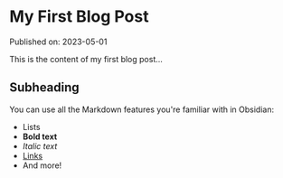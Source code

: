 # My First Blog Post

Published on: 2023-05-01

This is the content of my first blog post...

## Subheading

You can use all the Markdown features you're familiar with in Obsidian:

- Lists
- **Bold text**
- *Italic text*
- [Links](https://example.com)
- And more!